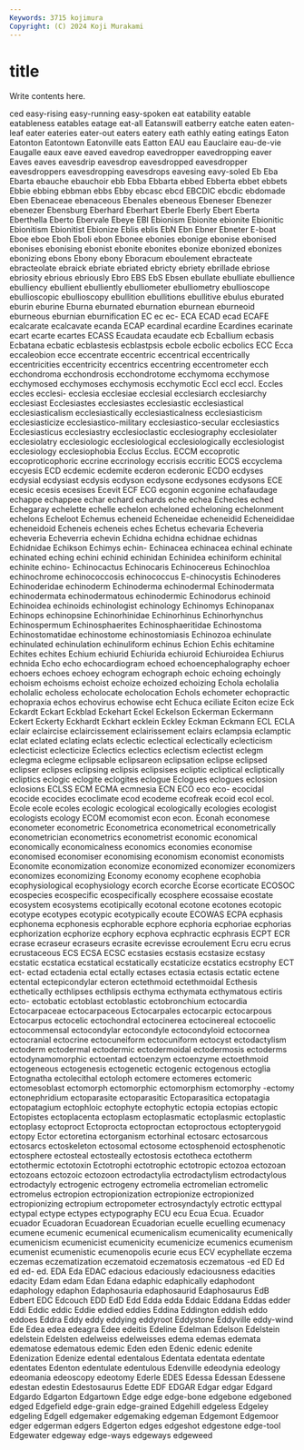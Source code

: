 ```yaml
---
Keywords: 3715 kojimura
Copyright: (C) 2024 Koji Murakami
---
```


# title

Write contents here.



ced easy-rising easy-running
easy-spoken eat eatability eatable eatableness eatables eatage eat-all Eatanswill eatberry
eatche eaten eaten-leaf eater eateries eater-out eaters eatery eath eathly
eating eatings Eaton Eatonton Eatontown Eatonville eats Eatton EAU eau
Eauclaire eau-de-vie Eaugalle eaux eave eaved eavedrop eavedropper eavedropping eaver
Eaves eaves eavesdrip eavesdrop eavesdropped eavesdropper eavesdroppers eavesdropping eavesdrops eavesing
eavy-soled Eb Eba Ebarta ebauche ebauchoir ebb Ebba Ebbarta ebbed
Ebberta ebbet ebbets Ebbie ebbing ebbman ebbs Ebby ebcasc ebcd
EBCDIC ebcdic ebdomade Eben Ebenaceae ebenaceous Ebenales ebeneous Ebeneser Ebenezer
ebenezer Ebensburg Eberhard Eberhart Eberle Eberly Ebert Eberta Eberthella Eberto
Ebervale Ebeye EBI Ebionism Ebionite ebionite Ebionitic Ebionitism Ebionitist Ebionize
Eblis eblis EbN Ebn Ebner Ebneter E-boat Eboe eboe Eboh
Eboli ebon Ebonee ebonies ebonige ebonise ebonised ebonises ebonising ebonist
ebonite ebonites ebonize ebonized ebonizes ebonizing ebons Ebony ebony Eboracum
eboulement ebracteate ebracteolate ebraick ebriate ebriated ebricty ebriety ebrillade ebriose
ebriosity ebrious ebriously Ebro EBS EbS Ebsen ebullate ebulliate ebullience
ebulliency ebullient ebulliently ebulliometer ebulliometry ebullioscope ebullioscopic ebullioscopy ebullition ebullitions
ebullitive ebulus eburated eburin eburine Eburna eburnated eburnation eburnean eburneoid
eburneous eburnian eburnification EC ec ec- ECA ECAD ecad ECAFE
ecalcarate ecalcavate ecanda ECAP ecardinal ecardine Ecardines ecarinate ecart ecarte
ecartes ECASS Ecaudata ecaudate ecb Ecballium ecbasis Ecbatana ecbatic ecblastesis
ecblastpsis ecbole ecbolic ecbolics ECC Ecca eccaleobion ecce eccentrate eccentric
eccentrical eccentrically eccentricities eccentricity eccentrics eccentring eccentrometer ecch ecchondroma ecchondrosis
ecchondrotome ecchymoma ecchymose ecchymosed ecchymoses ecchymosis ecchymotic Eccl eccl eccl.
Eccles eccles ecclesi- ecclesia ecclesiae ecclesial ecclesiarch ecclesiarchy ecclesiast Ecclesiastes
ecclesiastes ecclesiastic ecclesiastical ecclesiasticalism ecclesiastically ecclesiasticalness ecclesiasticism ecclesiasticize ecclesiastico-military ecclesiastico-secular
ecclesiastics Ecclesiasticus ecclesiastry ecclesioclastic ecclesiography ecclesiolater ecclesiolatry ecclesiologic ecclesiological ecclesiologically
ecclesiologist ecclesiology ecclesiophobia Ecclus Ecclus. ECCM eccoprotic eccoproticophoric eccrine eccrinology
eccrisis eccritic ECCS eccyclema eccyesis ECD ecdemic ecdemite ecderon ecderonic
ECDO ecdyses ecdysial ecdysiast ecdysis ecdyson ecdysone ecdysones ecdysons ECE
ecesic ecesis ecesises Ecevit ECF ECG ecgonin ecgonine echafaudage echappe
echappee echar echard echards eche echea Echecles eched Echegaray echelette
echelle echelon echeloned echeloning echelonment echelons Echeloot Echemus echeneid Echeneidae
echeneidid Echeneididae echeneidoid Echeneis echeneis eches Echetus echevaria Echeveria echeveria
Echeverria echevin Echidna echidna echidnae echidnas Echidnidae Echikson Echimys echin-
Echinacea echinacea echinal echinate echinated eching echini echinid echinidan Echinidea
echiniform echinital echinite echino- Echinocactus Echinocaris Echinocereus Echinochloa echinochrome echinococcosis
echinococcus E-chinocystis Echinoderes Echinoderidae echinoderm Echinoderma echinodermal Echinodermata echinodermata echinodermatous
echinodermic Echinodorus echinoid Echinoidea echinoids echinologist echinology Echinomys Echinopanax Echinops
echinopsine Echinorhinidae Echinorhinus Echinorhynchus Echinospermum Echinosphaerites Echinosphaeritidae Echinostoma Echinostomatidae echinostome
echinostomiasis Echinozoa echinulate echinulated echinulation echinuliform echinus Echion Echis echitamine
Echites echites Echium echiurid Echiurida echiuroid Echiuroidea Echiurus echnida Echo
echo echocardiogram echoed echoencephalography echoer echoers echoes echoey echogram echograph
echoic echoing echoingly echoism echoisms echoist echoize echoized echoizing Echola
echolalia echolalic echoless echolocate echolocation Echols echometer echopractic echopraxia echos
echovirus echowise echt Echuca eciliate Eciton ecize Eck Eckardt Eckart
Eckblad Eckehart Eckel Eckelson Eckerman Eckermann Eckert Eckerty Eckhardt Eckhart
ecklein Eckley Eckman Eckmann ECL ECLA eclair eclaircise eclaircissement eclairissement
eclairs eclampsia eclamptic eclat eclated eclating eclats eclectic eclectical eclectically
eclecticism eclecticist eclecticize Eclectics eclectics eclectism eclectist eclegm eclegma eclegme
eclipsable eclipsareon eclipsation eclipse eclipsed eclipser eclipses eclipsing eclipsis eclipsises
ecliptic ecliptical ecliptically ecliptics eclogic eclogite eclogites eclogue Eclogues eclogues
eclosion eclosions ECLSS ECM ECMA ecmnesia ECN ECO eco eco-
ecocidal ecocide ecocides ecoclimate ecod ecodeme ecofreak ecoid ecol ecol.
Ecole ecole ecoles ecologic ecological ecologically ecologies ecologist ecologists ecology
ECOM ecomomist econ econ. Econah economese econometer econometric Econometrica econometrical
econometrically econometrician econometrics econometrist economic economical economically economicalness economics economies
economise economised economiser economising economism economist economists Economite economization economize
economized economizer economizers economizes economizing Economy economy ecophene ecophobia ecophysiological
ecophysiology ecorch ecorche Ecorse ecorticate ECOSOC ecospecies ecospecific ecospecifically ecosphere
ecossaise ecostate ecosystem ecosystems ecotipically ecotonal ecotone ecotones ecotopic ecotype
ecotypes ecotypic ecotypically ecoute ECOWAS ECPA ecphasis ecphonema ecphonesis ecphorable
ecphore ecphoria ecphoriae ecphorias ecphorization ecphorize ecphory ecphova ecphractic ecphrasis
ECPT ECR ecrase ecraseur ecraseurs ecrasite ecrevisse ecroulement Ecru ecru
ecrus ecrustaceous ECS ECSA ECSC ecstasies ecstasis ecstasize ecstasy ecstatic
ecstatica ecstatical ecstatically ecstaticize ecstatics ecstrophy ECT ect- ectad ectadenia
ectal ectally ectases ectasia ectasis ectatic ectene ectental ectepicondylar ecteron
ectethmoid ectethmoidal Ecthesis ecthetically ecthlipses ecthlipsis ecthyma ecthymata ecthymatous ectiris
ecto- ectobatic ectoblast ectoblastic ectobronchium ectocardia Ectocarpaceae ectocarpaceous Ectocarpales ectocarpic
ectocarpous Ectocarpus ectocelic ectochondral ectocinerea ectocinereal ectocoelic ectocommensal ectocondylar ectocondyle
ectocondyloid ectocornea ectocranial ectocrine ectocuneiform ectocuniform ectocyst ectodactylism ectoderm ectodermal
ectodermic ectodermoidal ectodermosis ectoderms ectodynamomorphic ectoentad ectoenzym ectoenzyme ectoethmoid ectogeneous
ectogenesis ectogenetic ectogenic ectogenous ectoglia Ectognatha ectolecithal ectoloph ectomere ectomeres
ectomeric ectomesoblast ectomorph ectomorphic ectomorphism ectomorphy -ectomy ectonephridium ectoparasite ectoparasitic
Ectoparasitica ectopatagia ectopatagium ectophloic ectophyte ectophytic ectopia ectopias ectopic Ectopistes
ectoplacenta ectoplasm ectoplasmatic ectoplasmic ectoplastic ectoplasy ectoproct Ectoprocta ectoproctan ectoproctous
ectopterygoid ectopy Ector ectoretina ectorganism ectorhinal ectosarc ectosarcous ectosarcs ectoskeleton
ectosomal ectosome ectosphenoid ectosphenotic ectosphere ectosteal ectosteally ectostosis ectotheca ectotherm
ectothermic ectotoxin Ectotrophi ectotrophic ectotropic ectozoa ectozoan ectozoans ectozoic ectozoon
ectrodactylia ectrodactylism ectrodactylous ectrodactyly ectrogenic ectrogeny ectromelia ectromelian ectromelic ectromelus
ectropion ectropionization ectropionize ectropionized ectropionizing ectropium ectropometer ectrosyndactyly ectrotic ecttypal
ectypal ectype ectypes ectypography ECU ecu Ecua Ecua. Ecuador ecuador
Ecuadoran Ecuadorean Ecuadorian ecuelle ecuelling ecumenacy ecumene ecumenic ecumenical ecumenicalism
ecumenicality ecumenically ecumenicism ecumenicist ecumenicity ecumenicize ecumenics ecumenism ecumenist ecumenistic
ecumenopolis ecurie ecus ECV ecyphellate eczema eczemas eczematization eczematoid eczematosis
eczematous -ed ED Ed ed ed- ed. EDA Eda EDAC
edacious edaciously edaciousness edacities edacity Edam edam Edan Edana edaphic
edaphically edaphodont edaphology edaphon Edaphosauria edaphosaurid Edaphosaurus EdB Edbert EDC
Edcouch EDD EdD Edd Edda edda Eddaic Eddana Eddas edder
Eddi Eddic eddic Eddie eddied eddies Eddina Eddington eddish eddo
eddoes Eddra Eddy eddy eddying eddyroot Eddystone Eddyville eddy-wind Ede
Edea edea edeagra Edee edeitis Edeline Edelman Edelson Edelstein edelstein
Edelsten edelweiss edelweisses edema edemas edemata edematose edematous edemic Eden
eden Edenic edenic edenite Edenization Edenize edental edentalous Edentata edentata
edentate edentates Edenton edentulate edentulous Edenville edeodynia edeology edeomania edeoscopy
edeotomy Ederle EDES Edessa Edessan Edessene edestan edestin Edestosaurus Edette
EDF EDGAR Edgar edgar Edgard Edgardo Edgarton Edgartown Edge edge
edge-bone edgebone edgeboned edged Edgefield edge-grain edge-grained Edgehill edgeless Edgeley
edgeling Edgell edgemaker edgemaking edgeman Edgemont Edgemoor edger edgerman edgers
Edgerton edges edgeshot edgestone edge-tool Edgewater edgeway edge-ways edgeways edgeweed
